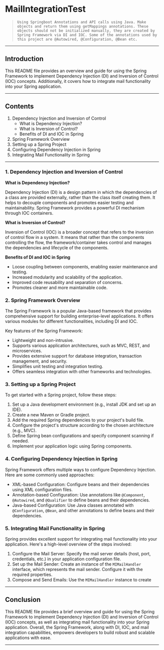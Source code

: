 # MailIntegrationTest
> `Using Springboot Annotations and API calls using Java.
Make objects and return them using getMappings annotations.
These objects should not be initialized manually, they are created by Spring Framework via DI and IOC. Some of the annotations used by this project are @Autowired, @Configuration, @Bean etc.`
---

## Introduction

This README file provides an overview and guide for using the Spring Framework to implement Dependency Injection (DI) and Inversion of Control (IOC) concepts. Additionally, it covers how to integrate mail functionality into your Spring application. 

---
## Contents

1. Dependency Injection and Inversion of Control
    * What is Dependency Injection?
    * What is Inversion of Control?
    * Benefits of DI and IOC in Spring
2. Spring Framework Overview
3. Setting up a Spring Project
4. Configuring Dependency Injection in Spring
5. Integrating Mail Functionality in Spring

---
### 1. Dependency Injection and Inversion of Control

   **What is Dependency Injection?**

   Dependency Injection (DI) is a design pattern in which the dependencies of a class are provided externally, rather than the class itself creating them. It helps to decouple components and promotes easier testing and maintainability. Spring Framework provides a powerful DI mechanism through IOC containers.

   **What is Inversion of Control?**

   Inversion of Control (IOC) is a broader concept that refers to the inversion of control flow in a system. It means that rather than the components controlling the flow, the framework/container takes control and manages the dependencies and lifecycle of the components.

   **Benefits of DI and IOC in Spring**

   * Loose coupling between components, enabling easier maintenance and testing.
   * Increased modularity and scalability of the application.
   * Improved code reusability and separation of concerns.
   * Promotes cleaner and more maintainable code.
  
### 2. Spring Framework Overview

The Spring Framework is a popular Java-based framework that provides comprehensive support for building enterprise-level applications. It offers various modules for different functionalities, including DI and IOC.

Key features of the Spring Framework:

* Lightweight and non-intrusive.
* Supports various application architectures, such as MVC, REST, and microservices.
* Provides extensive support for database integration, transaction management, and security.
* Simplifies unit testing and integration testing.
* Offers seamless integration with other frameworks and technologies.

### 3. Setting up a Spring Project

To get started with a Spring project, follow these steps:

1. Set up a Java development environment (e.g., install JDK and set up an IDE).
1. Create a new Maven or Gradle project.
1. Add the required Spring dependencies to your project's build file.
1. Configure the project's structure according to the chosen architecture (e.g., MVC).
1. Define Spring bean configurations and specify component scanning if needed.
1. Implement your application logic using Spring components.
  
### 4. Configuring Dependency Injection in Spring

Spring Framework offers multiple ways to configure Dependency Injection. Here are some commonly used approaches:

* XML-based Configuration: Configure beans and their dependencies using XML configuration files.
* Annotation-based Configuration: Use annotations like `@Component`, `@Autowired`, and `@Qualifier` to define beans and their dependencies.
* Java-based Configuration: Use Java classes annotated with `@Configuration`, `@Bean`, and other annotations to define beans and their dependencies.
  
### 5. Integrating Mail Functionality in Spring
Spring provides excellent support for integrating mail functionality into your application. Here's a high-level overview of the steps involved:

1. Configure the Mail Server: Specify the mail server details (host, port, credentials, etc.) in your application configuration file.
1. Set up the Mail Sender: Create an instance of the `MIMailHandler` interface, which represents the mail sender. Configure it with the required properties.
1. Compose and Send Emails: Use the `MIMailHandler` instance to create
---

## Conclusion

This README file provides a brief overview and guide for using the Spring Framework to implement Dependency Injection (DI) and Inversion of Control (IOC) concepts, as well as integrating mail functionality into your Spring application. Overall, the Spring Framework, along with DI, IOC, and mail integration capabilities, empowers developers to build robust and scalable applications with ease.

---
